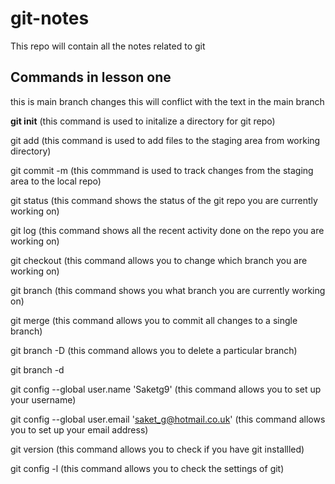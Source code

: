 # git-notes
This repo will contain all the notes related to git 

## Commands in lesson one 


this is main branch changes
this will conflict with the text in the main branch 

**git init**   (this command is used to initalize a directory for git repo)  

git add   (this command is used to add files to the staging area from working directory)  

git commit -m  (this commmand is used to track changes from the staging area to the local repo)  

git status    (this command shows the status of the git repo you are currently working on)  

git log    (this command shows all the recent activity done on the repo you are working on)  

git checkout    (this command allows you to change which branch you are working on)   

git branch    (this command shows you what branch you are currently working on)   

git merge    (this command allows you to commit all changes to a single branch)   

git branch -D   (this command allows you to delete a particular branch)   

git branch -d   

git config --global user.name 'Saketg9'  (this command allows you to set up your username)   

git config --global user.email 'saket_g@hotmail.co.uk'    (this command allows you to set up your email address)   

git version  (this command allows you to check if you have git installled)   

git config -l   (this command allows you to check the settings of git) 
